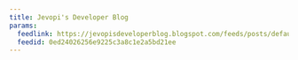 ```yaml
---
title: Jevopi's Developer Blog
params:
  feedlink: https://jevopisdeveloperblog.blogspot.com/feeds/posts/default?alt=rss
  feedid: 0ed24026256e9225c3a8c1e2a5bd21ee
---
```

